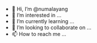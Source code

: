 - 👋 Hi, I’m @numalayang
- 👀 I’m interested in ...
- 🌱 I’m currently learning ...
- 💞️ I’m looking to collaborate on ...
- 📫 How to reach me ...

<!---
numalayang/numalayang is a ✨ special ✨ repository because its `README.md` (this file) appears on your GitHub profile.
You can click the Preview link to take a look at your changes.
--->
